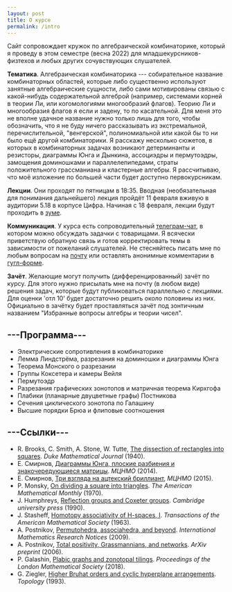 ```yaml
---
layout: post
title: О курсе
permalink: /intro
---
```


Сайт сопровождает кружок по алгебраической комбинаторике, который я проведу в этом семестре (весна 2022) для младшекурсников-физтехов и любых других сочувствующих слушателей. 

**Тематика**. Алгебраическая комбинаторика --- собирательное название комбинаторных областей, которые либо существенно используют занятные алгебраические сущности, либо сами мотивированы связью с какой-нибудь содержательной
алгеброй (например, системами корней в теории Ли, или когомологиями многообразий флагов). Теорию Ли и многообразия флагов я если и задену, то по касательной. Для меня это не вполне удачное название нужно только лишь для того, чтобы обозначить, что я не буду ничего рассказывать из экстремальной, перечислительной, "венгерской", полиномиальной или какой бы то ни было ещё другой комбинаторики. Я расскажу несколько сюжетов, в которых в комбинаторных задачах возникают детерминанты и резисторы, диаграммы Юнга и Дынкина, ассоциэдры и пермутоэдры, замощения доминошками и параллелепипедами, страты положительного грассманиана и кластерные алгебры. Я рассчитываю, что моё изложение по большей части будет доступно первокурсникам.

**Лекции**. Они проходят по пятницам в 18:35. Вводная (необязательная для понимания дальнейшего) лекция пройдёт 11 февраля вживую в аудитории 5.18 в корпусе Цифра. Начиная с 18 февраля, лекции будут проходить в [зуме](https://theias.zoom.us/j/89395086714).

**Коммуникация**. У курса есть сопроводительный [телеграм-чат](https://t.me/+55wKFd6oqJ1iOTBi), в котором можно обсуждать задачки с товарищами. Я всячески приветствую обратную связь и готов корректировать темы в зависимости от пожеланий слушателей. Не стесняйтесь писать мне по любым вопросам на [почту](mailto:aleksei.balitskii@phystech.edu) или оставлять анонимные комментарии в [гугл-форме](https://forms.gle/JcWcTzrAeCxauHw1A). 

**Зачёт**. Желающие могут получить (дифференцированный) зачёт по курсу. Для этого нужно присылать мне на почту (в любом виде) решения задач, которые будут публиковаться параллельно с лекциями. Для оценки 'отл 10' будет достаточно решить около половины из них. Официально в зачётку будет проставляться зачёт под зонтичным названием "Избранные вопросы алгебры и теории чисел".

## ---Программа---
+ Электрические сопротивления в комбинаторике
+ Лемма Линдстрёма, разрезания на доминошки и диаграммы Юнга
+ Теорема Монского о разрезании
+ Группы Коксетера и камеры Вейля
+ Пермутоэдр
+ Разрезания графических зонотопов и матричная теорема Кирхгофа
+ Плабики (планарные двуцветные графы) Постникова
+ Сечения циклического зонотопа по Галашину
+ Высшие порядки Брюа и флиповые соотношения


## ---Cсылки---
+ R. Brooks, C. Smith, A. Stone, W. Tutte, [The dissection of rectangles into squares](https://carlo-hamalainen.net/stuff/Brooks,%20Smith,%20Stone,%20Tutte%20-%20The%20dissection%20of%20rectangles%20into%20squares%20(1940).pdf). _Duke Mathematical Journal_ (1940).
+ Е. Смирнов, [Диаграммы Юнга, плоские разбиения и знакочередующиеся матрицы](https://users.mccme.ru/smirnoff/papers/dubna14.pdf). _МЦНМО_ (2014).
+ Е. Смирнов, [Три взгляда на ацтекский бриллиант](https://www.mccme.ru/free-books/dubna/smirnov-aztec.pdf), _МЦНМО_ (2015).
+ P. Monsky, [On dividing a square into triangles](https://www.jstor.org/stable/pdf/2317329.pdf). _The American Mathematical Monthly_ (1970).
+ J. Humphreys, [Reflection groups and Coxeter groups](books.google.ru/books?id=ODfjmOeNLMUC). _Cambridge university press_ (1990).
+ J. Stasheff, [Homotopy associativity of H-spaces, I](https://www.ams.org/tran/1963-108-02/S0002-9947-1963-99939-9/S0002-9947-1963-99939-9.pdf). _Transactions of the American Mathematical Society_ (1963).
+ A. Postnikov, [Permutohedra, associahedra, and beyond](https://academic.oup.com/imrn/article-pdf/2009/6/1026/18937162/rnn153.pdf). _International Mathematics Research Notices_ (2009).
+ A. Postnikov, [Total positivity, Grassmannians, and networks](https://arxiv.org/pdf/math/0609764). _ArXiv preprint_ (2006).
+ P. Galashin, [Plabic graphs and zonotopal tilings](https://londmathsoc.onlinelibrary.wiley.com/doi/abs/10.1112/plms.12139). _Proceedings of the London Mathematical Society_ (2018).
+ G. Ziegler, [Higher Bruhat orders and cyclic hyperplane arrangements](https://opus4.kobv.de/opus4-zib/files/60/SC-91-10.pdf). _Topology_ (1993).
